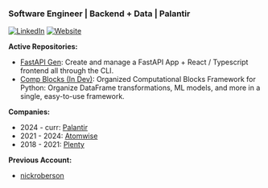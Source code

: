 ### Software Engineer | Backend + Data | Palantir

[![LinkedIn](https://img.shields.io/badge/LinkedIn-0077B5?style=for-the-badge&logo=linkedin&logoColor=white)](https://www.linkedin.com/in/nicholas-roberson/)
[![Website](https://img.shields.io/badge/Website-000000?style=for-the-badge&logo=github&logoColor=white)](https://nick-roberson.github.io/)

**Active Repositories:**
- [FastAPI Gen](https://github.com/nick-roberson/fastapi-gen): Create and manage a FastAPI App + React / Typescript frontend all through the CLI.
- [Comp Blocks (In Dev)](https://github.com/nick-roberson/comp-blocks): Organized Computational Blocks Framework for Python: Organize DataFrame transformations, ML models, and more in a single, easy-to-use framework.

**Companies:**
- 2024 - curr: [Palantir](https://www.palantir.com/)
- 2021 - 2024: [Atomwise](https://atomwise.com/)
- 2018 - 2021: [Plenty](https://www.plenty.ag/)

**Previous Account:**
- [nickroberson](https://github.com/nickroberson)

